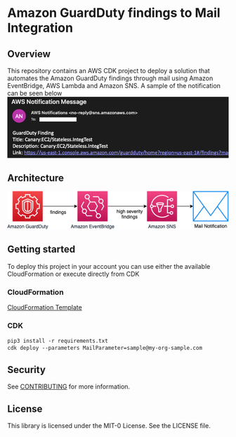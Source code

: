 # Amazon GuardDuty findings to Mail Integration
## Overview

This repository contains an AWS CDK project to deploy a solution that automates the Amazon GuardDuty findings through mail using Amazon EventBridge, AWS Lambda and Amazon SNS. 
A sample of the notification can be seen below
![](architecture/mail-sample.png)


## Architecture
![](architecture/GuardDuty%20to%20SNS.png)

## Getting started

To deploy this project in your account you can use either the available CloudFormation or execute directly from CDK

### CloudFormation

[CloudFormation Template](guardduty-to-sns.yaml)

### CDK
```
pip3 install -r requirements.txt
cdk deploy --parameters MailParameter=sample@my-org-sample.com
```

## Security

See [CONTRIBUTING](CONTRIBUTING.md#security-issue-notifications) for more information.

## License

This library is licensed under the MIT-0 License. See the LICENSE file.


